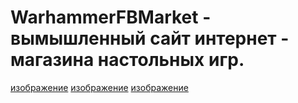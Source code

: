 # WarhammerFBMarket - вымышленный сайт интернет - магазина настольных игр.
[изображение](https://user-images.githubusercontent.com/129321655/229354148-f42cc249-4b30-4baa-b7b8-fd63a6061d14.png)
[изображение](https://user-images.githubusercontent.com/129321655/229354158-6a4352c1-88e5-4b54-b312-40c63e76688d.png)
[изображение](https://user-images.githubusercontent.com/129321655/229354163-cca55ef1-5397-40e5-954f-6a43b1ed21b7.png)
